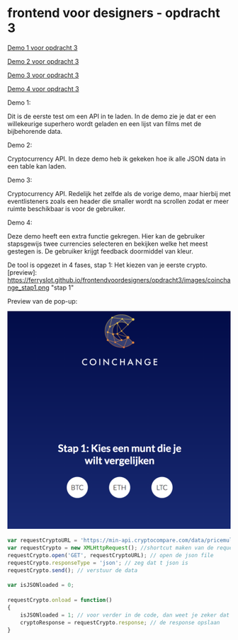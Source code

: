 # frontend voor designers - opdracht 3

[Demo 1 voor opdracht 3](https://ferryslot.github.io/frontendvoordesigners/opdracht3/v1/index.html)

[Demo 2 voor opdracht 3](https://ferryslot.github.io/frontendvoordesigners/opdracht3/v2/index.html)

[Demo 3 voor opdracht 3](https://ferryslot.github.io/frontendvoordesigners/opdracht3/v3/index.html)

[Demo 4 voor opdracht 3](https://ferryslot.github.io/frontendvoordesigners/opdracht3/v4/index.html)




Demo 1:

Dit is de eerste test om een API in te laden. In de demo zie je dat er een willekeurige superhero wordt geladen en een lijst van films met de bijbehorende data.


Demo 2:

Cryptocurrency API. In deze demo heb ik gekeken hoe ik alle JSON data in een table kan laden.

Demo 3:

Cryptocurrency API. Redelijk het zelfde als de vorige demo, maar hierbij met eventlisteners zoals een header die smaller wordt na scrollen zodat er meer ruimte beschikbaar is voor de gebruiker.

Demo 4:

Deze demo heeft een extra functie gekregen.
Hier kan de gebruiker stapsgewijs twee currencies selecteren en bekijken welke het meest gestegen is. De gebruiker krijgt feedback doormiddel van kleur.

De tool is opgezet in 4 fases, stap 1: Het kiezen van je eerste crypto.
[preview]: https://ferryslot.github.io/frontendvoordesigners/opdracht3/images/coinchange_stap1.png "stap 1"

Preview van de pop-up: 

![alt text](https://raw.githubusercontent.com/FerrySlot/frontendvoordesigners/master/opdracht3/images/coinchange_stap1.png "Preview pop-up v1")


```javascript
var requestCryptoURL = 'https://min-api.cryptocompare.com/data/pricemultifull?fsyms=BTC,ETH,XRP,LTC,EOS,ETC,BCH,QTUM,NEO,TRX&tsyms=EUR,USD'; // De URL waar je de JSON van laadt
var requestCrypto = new XMLHttpRequest(); //shortcut maken van de request
requestCrypto.open('GET', requestCryptoURL); // open de json file
requestCrypto.responseType = 'json'; // zeg dat t json is
requestCrypto.send(); // verstuur de data

var isJSONloaded = 0;

requestCrypto.onload = function() 
{
    isJSONloaded = 1; // voor verder in de code, dan weet je zeker dat t geladen is.
    cryptoResponse = requestCrypto.response; // de response opslaan
}

```